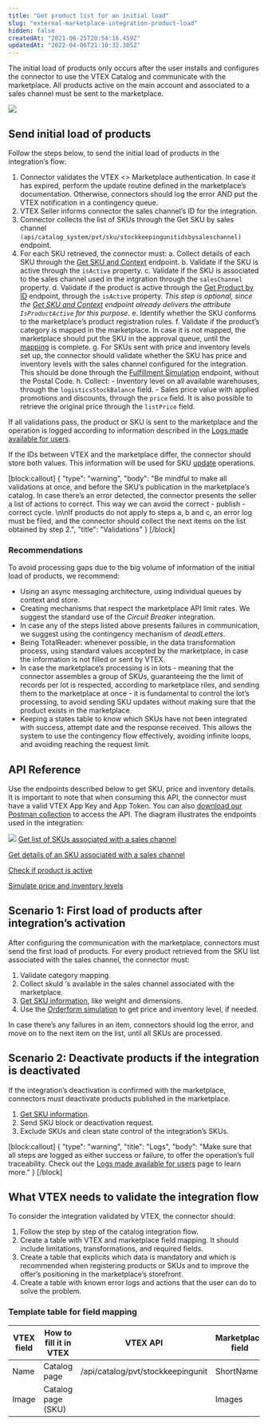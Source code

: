 ```yaml
---
title: "Get product list for an initial load"
slug: "external-marketplace-integration-product-load"
hidden: false
createdAt: "2021-06-25T20:54:16.459Z"
updatedAt: "2022-04-06T21:10:32.305Z"
---
```


The initial load of products only occurs after the user installs and configures the connector to use the VTEX Catalog and communicate with the marketplace. All products active on the main account and associated to a sales channel must be sent to the marketplace.

![](https://cdn.jsdelivr.net/gh/vtexdocs/dev-portal-content@main/docs/guides/Integration%20Guides/external-marketplace-integration-guide/external-marketplace-integration-product-load-0_11.jpg)

## Send initial load of products

Follow the steps below, to send the initial load of products in the integration’s flow:

1. Connector validates the VTEX <> Marketplace authentication. In case it has expired, perform the update routine defined in the marketplace’s documentation. Otherwise, connectors should log the error AND put the VTEX notification in a contingency queue.
2. VTEX Seller informs connector the sales channel’s ID for the integration.
3. Connector collects the list of SKUs through the Get SKU by sales channel `(api/catalog_system/pvt/sku/stockkeepingunitidsbysaleschannel)` endpoint.
4. For each SKU retrieved, the connector must:
a. Collect details of each SKU through the [Get SKU and Context](https://developers.vtex.com/vtex-rest-api/reference/catalog-api-get-sku-context) endpoint.
b. Validate if the SKU is active through the `isActive` property.
c. Validate if the SKU is associated to the sales channel used in the intgration through the `salesChannel` property.
d. Validate if the product is active through the [Get Product by ID](https://developers.vtex.com/vtex-rest-api/reference/catalog-api-get-product) endpoint, through the `isActive` property.
*This step is optional, since the [Get SKU and Context](https://developers.vtex.com/vtex-rest-api/reference/catalog-api-get-sku-context) endpoint already delivers the attribute `IsProductActive` for this purpose*.
e. Identify whether the SKU conforms to the marketplace’s product registration rules.
f. Validate if the product’s category is mapped in the marketplace.  In case it is not mapped, the marketplace should put the SKU in the approval queue, until the [mapping](https://developers.vtex.com/vtex-rest-api/reference/send-category-mapping-to-vtex-mapper) is complete.
g. For SKUs sent with price and inventory levels set up, the connector should validate whether the SKU has price and inventory levels with the sales channel configured for the integration. This should be done through the [Fulfillment Simulation](https://developers.vtex.com/vtex-rest-api/reference/fulfillment-simulation) endpoint, without the Postal Code.
h.  Collect:
        - Inventory level on all available warehouses, through the  `logisticsStockBalance` field.
        - Sales price value with applied promotions and discounts, through the `price` field. It is also possible to retrieve the original price through the `listPrice` field.

If all validations pass, the product or SKU is sent to the marketplace and the operation is logged according to information described in the [Logs made available for users](https://developers.vtex.com/vtex-rest-api/docs/external-marketplace-integration-order-logs#log-messages).

If the IDs between VTEX and the marketplace differ, the connector should store both values. This information will be used for SKU [update](https://developers.vtex.com/vtex-rest-api/docs/external-marketplace-integration-product-updates) operations.

[block:callout]
{
  "type": "warning",
  "body": "Be mindful to make all validations at once, and before the SKU’s publication in the marketplace’s catalog. In case there’s an error detected, the connector presents the seller a list of actions to correct. This way we can avoid the correct - publish - correct cycle. \n\nIf products do not apply to steps a, b and c, an error log must be filed, and the connector should collect the next items on the list obtained by step 2.",
  "title": "Validations"
}
[/block]

### Recommendations

To avoid processing gaps due to the big volume of information of the initial load of products, we recommend:

- Using an async messaging architecture, using individual queues by context and store.  
- Creating mechanisms that respect the marketplace API limit rates. We suggest the standard use of the *Circuit Breaker* integration.  
- In case any of the steps listed above presents failures in communication, we suggest using the contingency mechanism of *deadLetters*.
- Being TotalReader: whenever possible, in the data transformation process, using standard values accepted by the marketplace, in case the information is not filled or sent by VTEX.  
- In case the marketplace’s processing is in lots - meaning that the connector assembles a group of SKUs, guaranteeing the the limit of records per lot is respected, according to marketplace riles, and sending them to the marketplace at once - it is fundamental to control the lot’s processing, to avoid sending SKU updates without making sure that the product exists in the marketplace.
- Keeping a states table to know which SKUs have not been integrated with success, attempt date and the response received. This allows the system to use the contingency flow effectively, avoiding infinite loops, and avoiding reaching the request limit.

## API Reference

Use the endpoints described below to get SKU, price and inventory details. It is important to note that when consuming this API, the connector must have a valid VTEX App Key and App Token. You can also [download our Postman collection](https://www.getpostman.com/collections/95a809929905a50e2b7b) to access the API. The diagram illustrates the endpoints used in the integration:

![](https://cdn.jsdelivr.net/gh/vtexdocs/dev-portal-content@main/docs/guides/Integration%20Guides/external-marketplace-integration-guide/external-marketplace-integration-product-load-1_60.jpg)
[Get list of SKUs associated with a sales channel](https://developers.vtex.com/vtex-rest-api/reference/get_api-catalog-system-pvt-sku-stockkeepingunitidsbysaleschannel)

[Get details of an SKU associated with a sales channel](https://developers.vtex.com/vtex-rest-api/reference/catalog-api-get-sku)

[Check if product is active](https://developers.vtex.com/vtex-rest-api/reference/productandtradepolicy)

[Simulate price and inventory levels](https://developers.vtex.com/vtex-rest-api/reference/fulfillment-simulation)

## Scenario 1: First load of products after integration’s activation

After configuring the communication with the marketplace, connectors must send the first load of products. For every product retrieved from the SKU list associated with the sales channel, the connector must:

1. Validate category mapping.
2. Collect skuId ‘s available in the sales channel associated with the marketplace.
3. [Get SKU information](https://developers.vtex.com/vtex-rest-api/reference/catalog-api-get-sku), like weight and dimensions.
4. Use the [Orderform simulation](https://developers.vtex.com/vtex-rest-api/reference/fulfillment-simulation) to get price and inventory level, if needed.

In case there’s any failures in an item, connectors should log the error, and move on to the next item on the list, until all SKUs are processed.

## Scenario 2: Deactivate products if the integration is deactivated

If the integration’s deactivation is confirmed with the marketplace, connectors must deactivate products published in the marketplace.

1. [Get SKU information](https://developers.vtex.com/vtex-rest-api/reference/catalog-api-get-sku).
2. Send SKU block or deactivation request.
3. Exclude SKUs and clean state control of the integration’s SKUs.

[block:callout]
{
  "type": "warning",
  "title": "Logs",
  "body": "Make sure that all steps are logged as either success or failure, to offer the operation’s full traceability. Check out the [Logs made available for users](https://developers.vtex.com/vtex-rest-api/docs/external-marketplace-integration-logs) page to learn more."
}
[/block]

## What VTEX needs to validate the integration flow

To consider the integration validated by VTEX, the connector should:

1. Follow the step by step of the catalog integration flow.
2. Create a table with VTEX and marketplace field mapping. It should include limitations, transformations, and required fields.
3. Create a table that explicits which data is mandatory and which is recommended when registering products or SKUs and to improve the offer’s positioning in the marketplace’s storefront.
4. Create a table with known error logs and actions that the user can do to solve the problem.

### Template table for field mapping

| VTEX field | How to fill it in VTEX | VTEX API                          | Marketplace field |
| ---------- | ---------------------- | --------------------------------- | ----------------- |
| Name       | Catalog page           | /api/catalog/pvt/stockkeepingunit | ShortName         |
| Image      | Catalog page (SKU)     |                                   | Images            |

